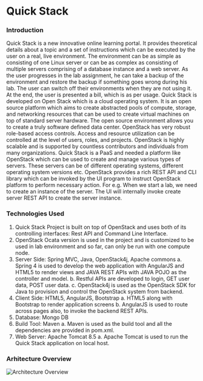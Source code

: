 # Quick Stack

### Introduction
Quick Stack is a new innovative online learning portal. It provides theoretical details about a topic and a set of instructions which can be executed by the user on a real, live environment. The environment can be as simple as consisting of one Linux server or can be as complex as consisting of multiple servers comprising of a database instance and a web server. As the user progresses in the lab assignment, he can take a backup of the environment and restore the backup if something goes wrong during his lab. The user can switch off their environments when they are not using it. At the end, the user is presented a bill, which is as per usage.
Quick Stack is developed on Open Stack which is a cloud operating system. It is an open source platform which aims to create abstracted pools of compute, storage, and networking resources that can be used to create virtual machines on top of standard server hardware.
The open source environment allows you to create a truly software defined data center. OpenStack has very robust role-based access controls. Access and resource utilization can be controlled at the level of users, roles, and projects. OpenStack is highly scalable and is supported by countless contributors and individuals from many organizations.
Quick Stack is a PaaS and needed a platform like OpenStack which can be used to create and manage various types of servers. These servers can be of different operating systems, different operating system versions etc. OpenStack provides a rich REST API and CLI library which can be invoked by the UI program to instruct OpenStack platform to perform necessary action. For e.g. When we start a lab, we need to create an instance of the server. The UI will internally invoke create server REST API to create the server instance.

### Technologies Used
1.	Quick Stack Project is built on top of OpenStack and uses both of its controlling interfaces: Rest API 
and Command Line Interface.
2.	OpenStack Ocata version is used in the project and is customized to be used in lab environment and 
so far, can only be run with one compute node.
3.   Server Side: Spring MVC, Java, OpenStack4j, Apache commons 
a.	Spring 4 is used to develop the web application with AngularJS and HTML5 to render views and JAVA REST APIs with JAVA POJO as the controller and model.
b.	Restful APIs are developed to login, GET user data, POST user data.
c.	OpenStack4j is used as the OpenStack SDK for Java to provision and control the OpenStack system from backend. 
4.   Client Side: HTML5, AngularJS, Bootstrap
a.	HTML5 along with Bootstrap to render application screens
b.	AngularJS is used to route across pages also, to invoke the backend REST APIs.
5.  Database: Mongo DB
6.  Build Tool: Maven
a.	Maven is used as the build tool and all the dependencies are provided in pom.xml.
7.  Web Server: Apache Tomcat 8.5
a.	Apache Tomcat is used to run the Quick Stack application on local host.

### Arhitecture Overview

![Architecture Overview](https://user-images.githubusercontent.com/1582196/34173305-ddcda942-e4a9-11e7-9455-f91e900094a2.png)
